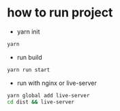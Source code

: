 # how to run project 

*  yarn init 

```bash
yarn 
```
*  run build 

```bash
yarn run start
```

*  run with nginx or live-server
```bash
yarn global add live-server
cd dist && live-server
```

